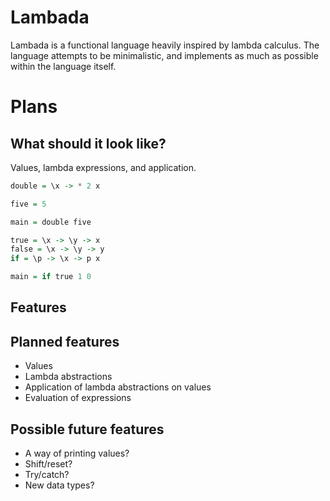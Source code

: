 # Lambada

Lambada is a functional language heavily inspired by lambda calculus.
The language attempts to be minimalistic, and implements as much as possible within the language itself.

# Plans

## What should it look like?

Values, lambda expressions, and application.

```haskell
double = \x -> * 2 x

five = 5

main = double five
```

```haskell
true = \x -> \y -> x
false = \x -> \y -> y
if = \p -> \x -> p x

main = if true 1 0
```

## Features

## Planned features
* Values
* Lambda abstractions
* Application of lambda abstractions on values
* Evaluation of expressions

## Possible future features
* A way of printing values?
* Shift/reset?
* Try/catch?
* New data types?


